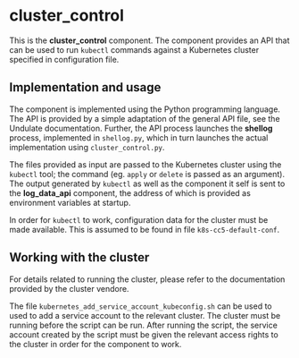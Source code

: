 # cluster_control

This is the **cluster_control** component. The component provides an API that can be used to run `kubectl` commands against a Kubernetes cluster specified in configuration file.

## Implementation and usage

The component is implemented using the Python programming language. The API is provided by a simple adaptation of the general API file, see the Undulate documentation. Further, the API process launches the **shellog** process, implemented in `shellog.py`, which in turn launches the actual implementation using `cluster_control.py`.

The files provided as input are passed to the Kubernetes cluster using the `kubectl` tool; the command (eg. `apply` or `delete` is passed as an argument). The output generated by `kubectl` as well as the component it self is sent to the **log_data_api** component, the address of which is provided as environment variables at startup.

In order for `kubectl` to work, configuration data for the cluster must be made available. This is assumed to be found in file `k8s-cc5-default-conf`.

## Working with the cluster

For details related to running the cluster, please refer to the documentation provided by the cluster vendore.

The file `kubernetes_add_service_account_kubeconfig.sh` can be used to used to add a service account to the relevant cluster. The cluster must be running before the script can be run. After running the script, the service account created by the script must be given the relevant access rights to the cluster in order for the component to work.
